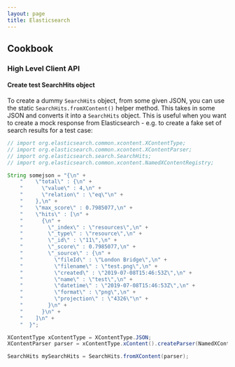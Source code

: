 ```yaml
---
layout: page
title: Elasticsearch
---
```


## Cookbook

### High Level Client API

#### Create test SearchHits object

To create a dummy `SearchHits` object, from some given JSON, you can use the static `SearchHits.fromXContent()` helper method. This takes in some JSON and converts it into a `SearchHits` object. This is useful when you want to create a mock response from Elasticsearch - e.g. to create a fake set of search results for a test case:

```java
// import org.elasticsearch.common.xcontent.XContentType;
// import org.elasticsearch.common.xcontent.XContentParser;
// import org.elasticsearch.search.SearchHits;
// import org.elasticsearch.common.xcontent.NamedXContentRegistry;

String somejson = "{\n" +
    "    \"total\" : {\n" +
    "      \"value\" : 4,\n" +
    "      \"relation\" : \"eq\"\n" +
    "    },\n" +
    "    \"max_score\" : 0.7985077,\n" +
    "    \"hits\" : [\n" +
    "      {\n" +
    "        \"_index\" : \"resources\",\n" +
    "        \"_type\" : \"resource\",\n" +
    "        \"_id\" : \"11\",\n" +
    "        \"_score\" : 0.7985077,\n" +
    "        \"_source\" : {\n" +
    "          \"fileId\" : \"London Bridge\",\n" +
    "          \"filename\" : \"test.png\",\n" +
    "          \"created\" : \"2019-07-08T15:46:53Z\",\n" +
    "          \"name\" : \"test\",\n" +
    "          \"datetime\" : \"2019-07-08T15:46:53Z\",\n" +
    "          \"format\" : \"png\",\n" +
    "          \"projection\" : \"4326\"\n" +
    "        }\n" +
    "      }\n" +
    "    ]\n" +
    "  }";

XContentType xContentType = XContentType.JSON;
XContentParser parser = xContentType.xContent().createParser(NamedXContentRegistry.EMPTY, somejson);

SearchHits mySearchHits = SearchHits.fromXContent(parser);
```
